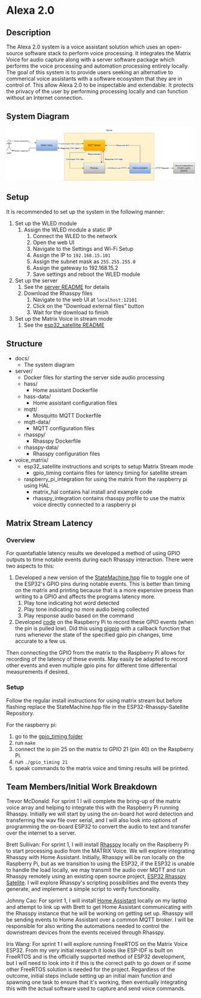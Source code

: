 # Alexa 2.0

## Description

The Alexa 2.0 system is a voice assistant solution which uses an open-source software
stack to perform voice processing. It integrates the Matrix Voice for audio capture
along with a server software package which performs the voice processing and automation
processing entirely locally. The goal of this system is to provide users seeking an
alternative to commerical voice assistants with a software ecosystem that they are in
control of. This allow Alexa 2.0 to be inspectable and extendable. It protects the
privacy of the user by performing processing locally and can function without an
Internet connection.

## System Diagram

![System Diagram](./docs/system_diagram.png)

## Setup

It is recommended to set up the system in the following manner:

1. Set up the WLED module
    1. Assign the WLED module a static IP
        1. Connect the WLED to the network
        2. Open the web UI
        3. Navigate to the Settings and Wi-Fi Setup
        4. Assign the IP to `192.168.15.101`
        5. Assign the subnet mask as `255.255.255.0`
        6. Assign the gateway to 192.168.15.2
        7. Save settings and reboot the WLED module
2. Set up the server
    1. See the [server README](https://github.com/neu-ece-4534-sp23/sp23-prj-voice-home-automation/blob/main/server/README.md#usage)
    for details
    2. Download the Rhasspy files
        1. Navigate to the web UI at `localhost:12101`
        2. Click on the "Download external files" button
        3. Wait for the download to finish
3. Set up the Matrix Voice in stream mode
    1. See the [esp32_satellite README](./voice_matrix/esp32_satellite/README.md)

## Structure

* docs/
    * The system diagram
* server/
    * Docker files for starting the server side audio processing
    * hass/
        * Home assistant Dockerfile
    * hass-data/
        * Home assistant configuration files
    * mqtt/
        * Mosquitto MQTT Dockerfile
    * mqtt-data/
        * MQTT configuration files
    * rhasspy/
        * Rhasspy Dockerfile
    * rhasspy-data/
        * Rhasspy configuration files
* voice_matrix/
    * esp32_satellite instructions and scripts to setup Matrix Stream mode
        * gpio_timing contains files for latency timing for satellite stream
    * raspberry_pi_integration for using the matrix from the raspberry pi using HAL
        * matrix_hal contains hal install and example code
        * rhasspy_integration contains rhasspy profile to use the matrix voice directly connected to a raspberry pi

## Matrix Stream Latency

### Overview

For quantafiable latency results we developed a method of using GPIO outputs to time notable events during each Rhasspy interaction. There were two aspects to this:
1. Developed a new version of the [StateMachine.hpp](./voice_matrix/raspberry_pi_integration/gpio_timing/StateMachine.hpp) file to toggle one of the ESP32's GPIO pins during notable events. This is better than timing on the matrix and printing because that is a more expensive proess than writing to a GPIO and affects the programs latency more.
    1. Play tone indicating hot word detected
    2. Play tone indicating no more audio being collected
    3. Play response audio based on the command
2. Developed [code](./voice_matrix/raspberry_pi_integration/gpio_timing/gpio_timing.c) on the Raspberry Pi to record these GPIO events (when the pin is pulled low). Did this using [pigpio](https://abyz.me.uk/rpi/pigpio/) with a callback function that runs whenever the state of the specified gpio pin changes, time accurate to a few us. 

Then connecting the GPIO from the matrix to the Raspberry Pi allows for recording of the latency of these events. May easily be adapted to record other events and even multiple gpio pins for different time differential measurements if desired.

### Setup
Follow the regular install instructions for using matrix stream but before flashing replace the StateMachine.hpp file in the ESP32-Rhasspy-Satellite Repository.

For the raspberry pi:
1. go to the [gpio_timing folder](./voice_matrix/raspberry_pi_integration/gpio_timing/)
2. run `make`
3. connect the io pin 25 on the matrix to GPIO 21 (pin 40) on the Raspberry Pi.
4. run `./gpio_timing 21`
5. speak commands to the matrix voice and timing results will be printed.

## Team Members/Initial Work Breakdown

Trevor McDonald: For sprint 1 I will complete the bring-up of the matrix voice array and helping to integrate this with the Raspberry Pi running Rhasspy. Initially we will start by using the on-board hot word detection and transferring the wav file over serial, and I will also look into options of programming the on-board ESP32 to convert the audio to text and transfer over the internet to a server. 

Brett Sullivan: For sprint 1, I will install [Rhasspy](https://rhasspy.readthedocs.io/en/latest/) locally on the Raspberry Pi to start processing audio from the MATRIX Voice. We will explore integrating Rhasspy with Home Assistant. Initially, Rhasspy will be run locally on the Raspberry Pi, but as we transition to using the ESP32, if the ESP32 is unable to handle the load locally, we may transmit the audio over MQTT and run Rhasspy remotely using an existing open source project, [ESP32 Rhasspy Satelite](https://github.com/Romkabouter/ESP32-Rhasspy-Satellite). I will explore Rhasspy's scripting possibilities and the events they generate, and implement a simple script to verify functionality.

Johnny Cao: For sprint 1, I will install [Home Assistant](https://www.home-assistant.io/) locally on my laptop and attempt to link up with Brett to get Home Assistant communicating with the Rhasspy instance that he will be working on getting set up. Rhasspy will be sending events to Home Assistant over a common MQTT broker. I will be responsible for also writing the automations needed to control the downstream devices from the events received through Rhasspy.

Iris Wang: For sprint 1 I will explore running FreeRTOS on the Matrix Voice ESP32. From my very initial research it looks like ESP-IDF is built on FreeRTOS and is the officially supported method of ESP32 development, but I will need to look into it if this is the correct path to go down or if some other FreeRTOS solution is needed for the project. Regardless of the outcome, initial steps include setting up an initial main function and spawning one task to ensure that it's working, then eventually integrating this with the actual software used to capture and send voice commands.

